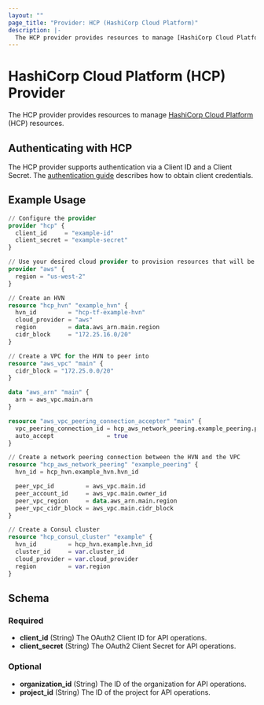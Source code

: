 ```yaml
---
layout: ""
page_title: "Provider: HCP (HashiCorp Cloud Platform)"
description: |-
  The HCP provider provides resources to manage [HashiCorp Cloud Platform](https://www.hashicorp.com/cloud-platform) (HCP) resources.
---
```


# HashiCorp Cloud Platform (HCP) Provider

The HCP provider provides resources to manage [HashiCorp Cloud Platform](https://www.hashicorp.com/cloud-platform) (HCP) resources.

## Authenticating with HCP

The HCP provider supports authentication via a Client ID and a Client Secret. The [authentication guide](guides/auth.html) describes how to obtain client credentials.

## Example Usage

```terraform
// Configure the provider
provider "hcp" {
  client_id     = "example-id"
  client_secret = "example-secret"
}

// Use your desired cloud provider to provision resources that will be connected to HCP
provider "aws" {
  region = "us-west-2"
}

// Create an HVN
resource "hcp_hvn" "example_hvn" {
  hvn_id         = "hcp-tf-example-hvn"
  cloud_provider = "aws"
  region         = data.aws_arn.main.region
  cidr_block     = "172.25.16.0/20"
}

// Create a VPC for the HVN to peer into
resource "aws_vpc" "main" {
  cidr_block = "172.25.0.0/20"
}

data "aws_arn" "main" {
  arn = aws_vpc.main.arn
}

resource "aws_vpc_peering_connection_accepter" "main" {
  vpc_peering_connection_id = hcp_aws_network_peering.example_peering.provider_peering_id
  auto_accept               = true
}

// Create a network peering connection between the HVN and the VPC
resource "hcp_aws_network_peering" "example_peering" {
  hvn_id = hcp_hvn.example_hvn.hvn_id

  peer_vpc_id         = aws_vpc.main.id
  peer_account_id     = aws_vpc.main.owner_id
  peer_vpc_region     = data.aws_arn.main.region
  peer_vpc_cidr_block = aws_vpc.main.cidr_block
}

// Create a Consul cluster
resource "hcp_consul_cluster" "example" {
  hvn_id         = hcp_hvn.example.hvn_id
  cluster_id     = var.cluster_id
  cloud_provider = var.cloud_provider
  region         = var.region
}
```

## Schema

### Required

- **client_id** (String) The OAuth2 Client ID for API operations.
- **client_secret** (String) The OAuth2 Client Secret for API operations.

### Optional

- **organization_id** (String) The ID of the organization for API operations.
- **project_id** (String) The ID of the project for API operations.
